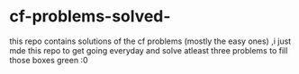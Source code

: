 # cf-problems-solved-
this repo contains solutions of the cf problems (mostly the easy ones) ,i just mde this repo to get going everyday and solve atleast three problems to fill those boxes green :0
